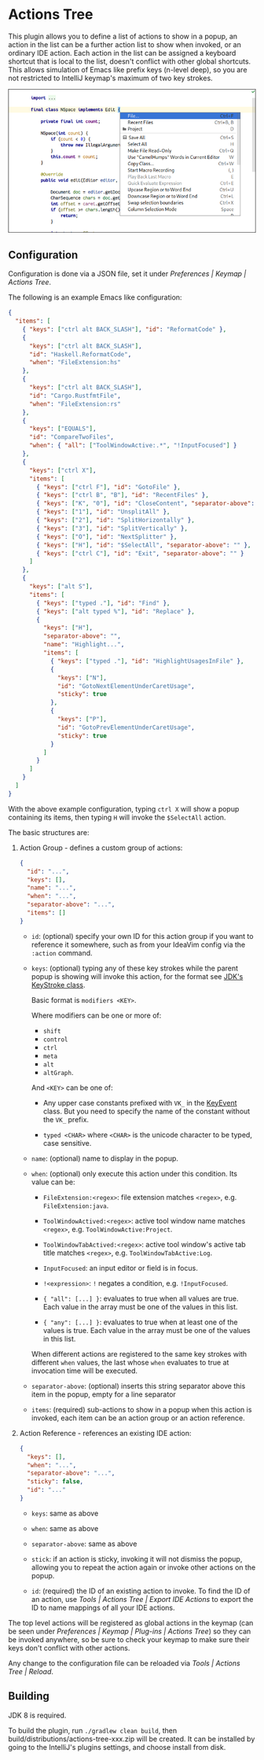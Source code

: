 # Actions Tree

This plugin allows you to define a list of actions to show in a popup,
an action in the list can be a further action list to show when
invoked, or an ordinary IDE action. Each action in the list can be
assigned a keyboard shortcut that is local to the list, doesn't
conflict with other global shortcuts. This allows simulation of Emacs
like prefix keys (n-level deep), so you are not restricted to IntelliJ
keymap's maximum of two key strokes.

![screenshot](screenshot.png)

## Configuration

Configuration is done via a JSON file, set it under *Preferences |
Keymap | Actions Tree*.

The following is an example Emacs like configuration:

```json
{
  "items": [
    { "keys": ["ctrl alt BACK_SLASH"], "id": "ReformatCode" },
    {
      "keys": ["ctrl alt BACK_SLASH"],
      "id": "Haskell.ReformatCode",
      "when": "FileExtension:hs"
    },
    {
      "keys": ["ctrl alt BACK_SLASH"],
      "id": "Cargo.RustfmtFile",
      "when": "FileExtension:rs"
    },
    {
      "keys": ["EQUALS"],
      "id": "CompareTwoFiles",
      "when": { "all": ["ToolWindowActive:.*", "!InputFocused"] }
    },
    {
      "keys": ["ctrl X"],
      "items": [
        { "keys": ["ctrl F"], "id": "GotoFile" },
        { "keys": ["ctrl B", "B"], "id": "RecentFiles" },
        { "keys": ["K", "0"], "id": "CloseContent", "separator-above": "" },
        { "keys": ["1"], "id": "UnsplitAll" },
        { "keys": ["2"], "id": "SplitHorizontally" },
        { "keys": ["3"], "id": "SplitVertically" },
        { "keys": ["O"], "id": "NextSplitter" },
        { "keys": ["H"], "id": "$SelectAll", "separator-above": "" },
        { "keys": ["ctrl C"], "id": "Exit", "separator-above": "" }
      ]
    },
    {
      "keys": ["alt S"],
      "items": [
        { "keys": ["typed ."], "id": "Find" },
        { "keys": ["alt typed %"], "id": "Replace" },
        {
          "keys": ["H"],
          "separator-above": "",
          "name": "Highlight...",
          "items": [
            { "keys": ["typed ."], "id": "HighlightUsagesInFile" },
            {
              "keys": ["N"],
              "id": "GotoNextElementUnderCaretUsage",
              "sticky": true
            },
            {
              "keys": ["P"],
              "id": "GotoPrevElementUnderCaretUsage",
              "sticky": true
            }
          ]
        }
      ]
    }
  ]
}
```

With the above example configuration, typing `ctrl X` will show a
popup containing its items, then typing `H` will invoke the
`$SelectAll` action.

The basic structures are:

1. Action Group - defines a custom group of actions:

    ```json
    {
      "id": "...",
      "keys": [],
      "name": "...",
      "when": "...",
      "separator-above": "...",
      "items": []
    }
    ```

    - `id`: (optional) specify your own ID for this action group if
      you want to reference it somewhere, such as from your IdeaVim
      config via the `:action` command.
      
    - `keys`: (optional) typing any of these key strokes while the
       parent popup is showing will invoke this action, for the format
       see [JDK's KeyStroke class](https://docs.oracle.com/javase/8/docs/api/javax/swing/KeyStroke.html#getKeyStroke-java.lang.String-).
       
       Basic format is `modifiers <KEY>`.
       
       Where modifiers can be one or more of:
         - `shift`
         - `control`
         - `ctrl`
         - `meta`
         - `alt`
         - `altGraph`.
        
        And `<KEY>` can be one of:

         - Any upper case constants prefixed with `VK_` in the
           [KeyEvent](https://docs.oracle.com/javase/8/docs/api/java/awt/event/KeyEvent.html#field.summary)
           class. But you need to specify the name of the constant
           without the `VK_` prefix.

         - `typed <CHAR>` where `<CHAR>` is the unicode character to
           be typed, case sensitive.

    - `name`: (optional) name to display in the popup.

    - `when`: (optional) only execute this action under this
       condition. Its value can be:

        - `FileExtension:<regex>`: file extension matches `<regex>`,
          e.g. `FileExtension:java`.

        - `ToolWindowActived:<regex>`: active tool window name matches
          `<regex>`, e.g. `ToolWindowActive:Project`.

        - `ToolWindowTabActived:<regex>`: active tool window's active
          tab title matches `<regex>`, e.g. `ToolWindowTabActive:Log`.

        - `InputFocused`: an input editor or field is in focus.
        
        - `!<expression>`: `!` negates a condition,
          e.g. `!InputFocused`.

        - `{ "all": [...] }`: evaluates to true when all values are
          true. Each value in the array must be one of the values in
          this list.

        - `{ "any": [...] }`: evaluates to true when at least one of
          the values is true. Each value in the array must be one of
          the values in this list.
          
       When different actions are registered to the same key strokes
       with different `when` values, the last whose `when` evaluates
       to true at invocation time will be executed.

    - `separator-above`: (optional) inserts this string separator
      above this item in the popup, empty for a line separator

    - `items`: (required) sub-actions to show in a popup when this
      action is invoked, each item can be an action group or an action
      reference.

2. Action Reference - references an existing IDE action:

    ```json
    {
      "keys": [],
      "when": "...",
      "separator-above": "...",
      "sticky": false,
      "id": "..."
    }
    ```

    - `keys`: same as above

    - `when`: same as above

    - `separator-above`: same as above

    - `stick`: if an action is sticky, invoking it will not dismiss
      the popup, allowing you to repeat the action again or invoke
      other actions on the popup.

    - `id`: (required) the ID of an existing action to invoke. To find
      the ID of an action, use *Tools | Actions Tree | Export IDE
      Actions* to export the ID to name mappings of all your IDE
      actions.

The top level actions will be registered as global actions in the
keymap (can be seen under *Preferences | Keymap | Plug-ins | Actions
Tree*) so they can be invoked anywhere, so be sure to check your
keymap to make sure their keys don't conflict with other actions.

Any change to the configuration file can be reloaded via *Tools |
Actions Tree | Reload*.


## Building

JDK 8 is required.

To build the plugin, run `./gradlew clean build`, then
build/distributions/actions-tree-xxx.zip will be created. It can be
installed by going to the IntelliJ's plugins settings, and choose
install from disk.

